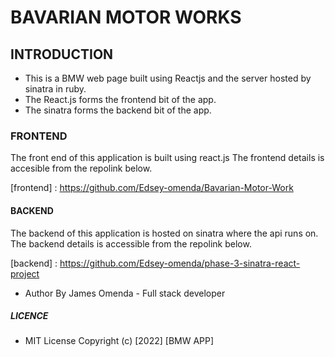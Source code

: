 # BAVARIAN  MOTOR  WORKS


## INTRODUCTION

* This  is  a BMW web  page  built  using  Reactjs  and  the  server  hosted  by  sinatra in ruby.
* The React.js  forms  the  frontend  bit  of  the  app.
* The  sinatra forms  the  backend  bit  of  the  app.



### FRONTEND

The  front end  of  this  application  is  built  using  react.js
The  frontend details is  accesible  from  the repolink  below.

[frontend] : https://github.com/Edsey-omenda/Bavarian-Motor-Work



#### BACKEND 

The backend of  this  application  is  hosted  on sinatra where the  api runs on.
The backend details is  accessible from  the  repolink  below.

[backend]  : https://github.com/Edsey-omenda/phase-3-sinatra-react-project

* Author By James Omenda - Full stack developer

##### LICENCE

* MIT License Copyright (c) [2022] [BMW APP]

